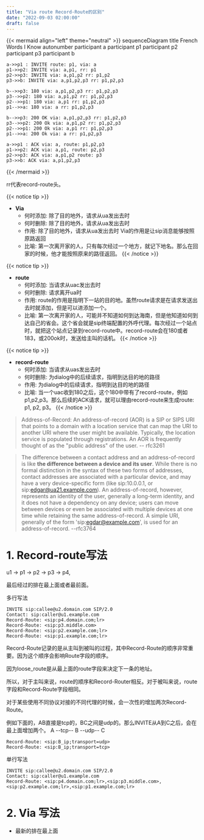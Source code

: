 ```yaml
---
title: "Via route Record-Route的区别"
date: "2022-09-03 02:00:00"
draft: false
---
```


{{< mermaid align="left" theme="neutral" >}}
sequenceDiagram
    title French Words I Know
    autonumber
    participant a
    participant p1
    participant p2
    participant p3
    participant b

    a->>p1 : INVITE route: p1, via: a
    p1->>p2: INVITE via: a,p1, rr: p1
    p2->>p3: INVITE via: a,p1,p2 rr: p1,p2
    p3->>b: INVITE via: a,p1,p2,p3 rr: p1,p2,p3

    b-->>p3: 180 via: a,p1,p2,p3 rr: p1,p2,p3
    p3-->>p2: 180 via: a,p1,p2 rr: p1,p2,p3
    p2-->>p1: 180 via: a,p1 rr: p1,p2,p3
    p1-->>a: 180 via: a rr: p1,p2,p3

    b-->>p3: 200 OK via: a,p1,p2,p3 rr: p1,p2,p3
    p3-->>p2: 200 Ok via: a,p1,p2 rr: p1,p2,p3
    p2-->>p1: 200 Ok via: a,p1 rr: p1,p2,p3
    p1-->>a: 200 Ok via: a rr: p1,p2,p3

    a->>p1 : ACK via: a, route: p1,p2,p3
    p1->>p2: ACK via: a,p1, route: p2,p3
    p2->>p3: ACK via: a,p1,p2 route: p3
    p3->>b: ACK via: a,p1,p2,p3

{{< /mermaid >}}

rr代表record-route头。

{{< notice tip >}}
- **Via**
    - 何时添加: 除了目的地外，请求从ua发出去时 
    - 何时删除: 除了目的地外，请求从ua发出去时 
    - 作用: 除了目的地外，请求从ua发出去时 Via的作用是让sip消息能够按照原路返回
    - 比喻: 第一次离开家的人，只有每次经过一个地方，就记下地名。那么在回家的时候，他才能按照原来的路径返回。
{{< /notice >}}

{{< notice tip >}}
- **route**
    - 何时添加: 当请求从uac发出去时
    - 何时删除: 请求离开ua时 
    - 作用: route的作用是指明下一站的目的地。虽然route请求是在请求发送出去时就添加，但是可以进添加一个。
    - 比喻: 第一次离开家的人，可能并不知道如何到达海南，但是他知道如何到达自己的省会。这个省会就是sip终端配置的外呼代理。每次经过一个站点时，就把这个站点记录到record-route中。record-route会在180或者183，或200ok时，发送给主叫的话机。
{{< /notice >}}

{{< notice tip >}}
- **record-route**
    - 何时添加: 当请求从uas发出去时 
    - 何时删除: 为dialog中的后续请求，指明到达目的地的路径
    - 作用: 为dialog中的后续请求，指明到达目的地的路径
    - 比喻: 当一个uac收到180之后，这个180中带有了record-route，例如p1,p2,p3。那么后续的ACK请求，就可以理由record-route来生成route: p1, p2, p3。
{{< /notice >}}

> Address-of-Record: An address-of-record (AOR) is a SIP or SIPS URI that points to a domain with a location service that can map the URI to another URI where the user might be available. Typically, the location service is populated through registrations.  An AOR is frequently thought of as the "public address" of the user. -- rfc3261

> The difference between a contact address and an address-of-record is like **the difference between a device and its user**.  While there is no formal distinction in the syntax of these two forms of addresses, contact addresses are associated with a particular device, and may have a very device-specific form (like sip:10.0.0.1, or sip:edgar@ua21.example.com).  An address-of-record, however, represents an identity of the user, generally a long-term identity, and it does not have a dependency on any device; users can move between devices or even be associated with multiple devices at one time while retaining the same address-of-record.  A simple URI, generally of the form 'sip:egdar@example.com', is used for an address-of-record. --rfc3764

# 1. Record-route写法

u1 -> p1 -> p2 -> p3 -> p4,

最后经过的排在最上面或者最前面。

多行写法

```
INVITE sip:callee@u2.domain.com SIP/2.0
Contact: sip:caller@u1.example.com
Record-Route: <sip:p4.domain.com;lr>
Record-Route: <sip:p3.middle.com>
Record-Route: <sip:p2.example.com;lr>
Record-Route: <sip:p1.example.com;lr>
```

Record-Route记录的是从主叫到被叫的过程，其中Record-Route的顺序非常重要。因为这个顺序会影响Route字段的顺序。

因为loose_route是从最上面的route字段来决定下一条的地址。

所以，对于主叫来说，route的顺序和Record-Router相反。对于被叫来说，route字段和Record-Route字段相同。

对于某些使用不同协议对接的不同代理的时候，会一次性的增加两次Record-Route。

例如下面的，AB直接是tcp的，BC之间是udp的。那么INVITE从A到C之后，会在最上面增加两个。
A --tcp-- B --udp-- C

```
Record-Route: <sip:B_ip;transport=udp>
Record-Route: <sip:B_ip;transport=tcp>
```

单行写法

```
INVITE sip:callee@u2.domain.com SIP/2.0
Contact: sip:caller@u1.example.com
Record-Route: <sip:p4.domain.com;lr>,<sip:p3.middle.com>,<sip:p2.example.com;lr>,<sip:p1.example.com;lr>
```

# 2. Via 写法
- 最新的排在最上面
